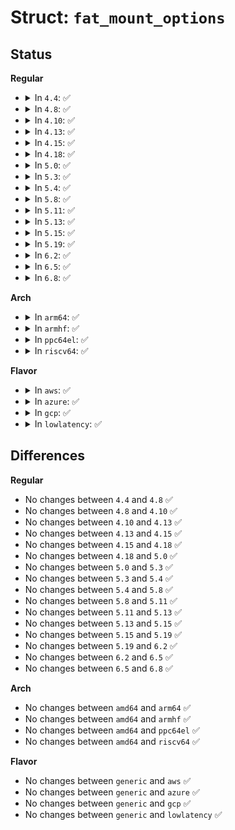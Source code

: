# Struct: <code>fat_mount_options</code>

## Status
<b>Regular</b>
<ul>
<li>
<details>
<summary>In <code>4.4</code>: ✅</summary>

```c
struct fat_mount_options {
    kuid_t fs_uid;
    kgid_t fs_gid;
    short unsigned int fs_fmask;
    short unsigned int fs_dmask;
    short unsigned int codepage;
    int time_offset;
    char *iocharset;
    short unsigned int shortname;
    unsigned char name_check;
    unsigned char errors;
    unsigned char nfs;
    short unsigned int allow_utime;
    unsigned int quiet;
    unsigned int showexec;
    unsigned int sys_immutable;
    unsigned int dotsOK;
    unsigned int isvfat;
    unsigned int utf8;
    unsigned int unicode_xlate;
    unsigned int numtail;
    unsigned int flush;
    unsigned int nocase;
    unsigned int usefree;
    unsigned int tz_set;
    unsigned int rodir;
    unsigned int discard;
    unsigned int dos1xfloppy;
};
```
</details>
</li>
<li>
<details>
<summary>In <code>4.8</code>: ✅</summary>

```c
struct fat_mount_options {
    kuid_t fs_uid;
    kgid_t fs_gid;
    short unsigned int fs_fmask;
    short unsigned int fs_dmask;
    short unsigned int codepage;
    int time_offset;
    char *iocharset;
    short unsigned int shortname;
    unsigned char name_check;
    unsigned char errors;
    unsigned char nfs;
    short unsigned int allow_utime;
    unsigned int quiet;
    unsigned int showexec;
    unsigned int sys_immutable;
    unsigned int dotsOK;
    unsigned int isvfat;
    unsigned int utf8;
    unsigned int unicode_xlate;
    unsigned int numtail;
    unsigned int flush;
    unsigned int nocase;
    unsigned int usefree;
    unsigned int tz_set;
    unsigned int rodir;
    unsigned int discard;
    unsigned int dos1xfloppy;
};
```
</details>
</li>
<li>
<details>
<summary>In <code>4.10</code>: ✅</summary>

```c
struct fat_mount_options {
    kuid_t fs_uid;
    kgid_t fs_gid;
    short unsigned int fs_fmask;
    short unsigned int fs_dmask;
    short unsigned int codepage;
    int time_offset;
    char *iocharset;
    short unsigned int shortname;
    unsigned char name_check;
    unsigned char errors;
    unsigned char nfs;
    short unsigned int allow_utime;
    unsigned int quiet;
    unsigned int showexec;
    unsigned int sys_immutable;
    unsigned int dotsOK;
    unsigned int isvfat;
    unsigned int utf8;
    unsigned int unicode_xlate;
    unsigned int numtail;
    unsigned int flush;
    unsigned int nocase;
    unsigned int usefree;
    unsigned int tz_set;
    unsigned int rodir;
    unsigned int discard;
    unsigned int dos1xfloppy;
};
```
</details>
</li>
<li>
<details>
<summary>In <code>4.13</code>: ✅</summary>

```c
struct fat_mount_options {
    kuid_t fs_uid;
    kgid_t fs_gid;
    short unsigned int fs_fmask;
    short unsigned int fs_dmask;
    short unsigned int codepage;
    int time_offset;
    char *iocharset;
    short unsigned int shortname;
    unsigned char name_check;
    unsigned char errors;
    unsigned char nfs;
    short unsigned int allow_utime;
    unsigned int quiet;
    unsigned int showexec;
    unsigned int sys_immutable;
    unsigned int dotsOK;
    unsigned int isvfat;
    unsigned int utf8;
    unsigned int unicode_xlate;
    unsigned int numtail;
    unsigned int flush;
    unsigned int nocase;
    unsigned int usefree;
    unsigned int tz_set;
    unsigned int rodir;
    unsigned int discard;
    unsigned int dos1xfloppy;
};
```
</details>
</li>
<li>
<details>
<summary>In <code>4.15</code>: ✅</summary>

```c
struct fat_mount_options {
    kuid_t fs_uid;
    kgid_t fs_gid;
    short unsigned int fs_fmask;
    short unsigned int fs_dmask;
    short unsigned int codepage;
    int time_offset;
    char *iocharset;
    short unsigned int shortname;
    unsigned char name_check;
    unsigned char errors;
    unsigned char nfs;
    short unsigned int allow_utime;
    unsigned int quiet;
    unsigned int showexec;
    unsigned int sys_immutable;
    unsigned int dotsOK;
    unsigned int isvfat;
    unsigned int utf8;
    unsigned int unicode_xlate;
    unsigned int numtail;
    unsigned int flush;
    unsigned int nocase;
    unsigned int usefree;
    unsigned int tz_set;
    unsigned int rodir;
    unsigned int discard;
    unsigned int dos1xfloppy;
};
```
</details>
</li>
<li>
<details>
<summary>In <code>4.18</code>: ✅</summary>

```c
struct fat_mount_options {
    kuid_t fs_uid;
    kgid_t fs_gid;
    short unsigned int fs_fmask;
    short unsigned int fs_dmask;
    short unsigned int codepage;
    int time_offset;
    char *iocharset;
    short unsigned int shortname;
    unsigned char name_check;
    unsigned char errors;
    unsigned char nfs;
    short unsigned int allow_utime;
    unsigned int quiet;
    unsigned int showexec;
    unsigned int sys_immutable;
    unsigned int dotsOK;
    unsigned int isvfat;
    unsigned int utf8;
    unsigned int unicode_xlate;
    unsigned int numtail;
    unsigned int flush;
    unsigned int nocase;
    unsigned int usefree;
    unsigned int tz_set;
    unsigned int rodir;
    unsigned int discard;
    unsigned int dos1xfloppy;
};
```
</details>
</li>
<li>
<details>
<summary>In <code>5.0</code>: ✅</summary>

```c
struct fat_mount_options {
    kuid_t fs_uid;
    kgid_t fs_gid;
    short unsigned int fs_fmask;
    short unsigned int fs_dmask;
    short unsigned int codepage;
    int time_offset;
    char *iocharset;
    short unsigned int shortname;
    unsigned char name_check;
    unsigned char errors;
    unsigned char nfs;
    short unsigned int allow_utime;
    unsigned int quiet;
    unsigned int showexec;
    unsigned int sys_immutable;
    unsigned int dotsOK;
    unsigned int isvfat;
    unsigned int utf8;
    unsigned int unicode_xlate;
    unsigned int numtail;
    unsigned int flush;
    unsigned int nocase;
    unsigned int usefree;
    unsigned int tz_set;
    unsigned int rodir;
    unsigned int discard;
    unsigned int dos1xfloppy;
};
```
</details>
</li>
<li>
<details>
<summary>In <code>5.3</code>: ✅</summary>

```c
struct fat_mount_options {
    kuid_t fs_uid;
    kgid_t fs_gid;
    short unsigned int fs_fmask;
    short unsigned int fs_dmask;
    short unsigned int codepage;
    int time_offset;
    char *iocharset;
    short unsigned int shortname;
    unsigned char name_check;
    unsigned char errors;
    unsigned char nfs;
    short unsigned int allow_utime;
    unsigned int quiet;
    unsigned int showexec;
    unsigned int sys_immutable;
    unsigned int dotsOK;
    unsigned int isvfat;
    unsigned int utf8;
    unsigned int unicode_xlate;
    unsigned int numtail;
    unsigned int flush;
    unsigned int nocase;
    unsigned int usefree;
    unsigned int tz_set;
    unsigned int rodir;
    unsigned int discard;
    unsigned int dos1xfloppy;
};
```
</details>
</li>
<li>
<details>
<summary>In <code>5.4</code>: ✅</summary>

```c
struct fat_mount_options {
    kuid_t fs_uid;
    kgid_t fs_gid;
    short unsigned int fs_fmask;
    short unsigned int fs_dmask;
    short unsigned int codepage;
    int time_offset;
    char *iocharset;
    short unsigned int shortname;
    unsigned char name_check;
    unsigned char errors;
    unsigned char nfs;
    short unsigned int allow_utime;
    unsigned int quiet;
    unsigned int showexec;
    unsigned int sys_immutable;
    unsigned int dotsOK;
    unsigned int isvfat;
    unsigned int utf8;
    unsigned int unicode_xlate;
    unsigned int numtail;
    unsigned int flush;
    unsigned int nocase;
    unsigned int usefree;
    unsigned int tz_set;
    unsigned int rodir;
    unsigned int discard;
    unsigned int dos1xfloppy;
};
```
</details>
</li>
<li>
<details>
<summary>In <code>5.8</code>: ✅</summary>

```c
struct fat_mount_options {
    kuid_t fs_uid;
    kgid_t fs_gid;
    short unsigned int fs_fmask;
    short unsigned int fs_dmask;
    short unsigned int codepage;
    int time_offset;
    char *iocharset;
    short unsigned int shortname;
    unsigned char name_check;
    unsigned char errors;
    unsigned char nfs;
    short unsigned int allow_utime;
    unsigned int quiet;
    unsigned int showexec;
    unsigned int sys_immutable;
    unsigned int dotsOK;
    unsigned int isvfat;
    unsigned int utf8;
    unsigned int unicode_xlate;
    unsigned int numtail;
    unsigned int flush;
    unsigned int nocase;
    unsigned int usefree;
    unsigned int tz_set;
    unsigned int rodir;
    unsigned int discard;
    unsigned int dos1xfloppy;
};
```
</details>
</li>
<li>
<details>
<summary>In <code>5.11</code>: ✅</summary>

```c
struct fat_mount_options {
    kuid_t fs_uid;
    kgid_t fs_gid;
    short unsigned int fs_fmask;
    short unsigned int fs_dmask;
    short unsigned int codepage;
    int time_offset;
    char *iocharset;
    short unsigned int shortname;
    unsigned char name_check;
    unsigned char errors;
    unsigned char nfs;
    short unsigned int allow_utime;
    unsigned int quiet;
    unsigned int showexec;
    unsigned int sys_immutable;
    unsigned int dotsOK;
    unsigned int isvfat;
    unsigned int utf8;
    unsigned int unicode_xlate;
    unsigned int numtail;
    unsigned int flush;
    unsigned int nocase;
    unsigned int usefree;
    unsigned int tz_set;
    unsigned int rodir;
    unsigned int discard;
    unsigned int dos1xfloppy;
};
```
</details>
</li>
<li>
<details>
<summary>In <code>5.13</code>: ✅</summary>

```c
struct fat_mount_options {
    kuid_t fs_uid;
    kgid_t fs_gid;
    short unsigned int fs_fmask;
    short unsigned int fs_dmask;
    short unsigned int codepage;
    int time_offset;
    char *iocharset;
    short unsigned int shortname;
    unsigned char name_check;
    unsigned char errors;
    unsigned char nfs;
    short unsigned int allow_utime;
    unsigned int quiet;
    unsigned int showexec;
    unsigned int sys_immutable;
    unsigned int dotsOK;
    unsigned int isvfat;
    unsigned int utf8;
    unsigned int unicode_xlate;
    unsigned int numtail;
    unsigned int flush;
    unsigned int nocase;
    unsigned int usefree;
    unsigned int tz_set;
    unsigned int rodir;
    unsigned int discard;
    unsigned int dos1xfloppy;
};
```
</details>
</li>
<li>
<details>
<summary>In <code>5.15</code>: ✅</summary>

```c
struct fat_mount_options {
    kuid_t fs_uid;
    kgid_t fs_gid;
    short unsigned int fs_fmask;
    short unsigned int fs_dmask;
    short unsigned int codepage;
    int time_offset;
    char *iocharset;
    short unsigned int shortname;
    unsigned char name_check;
    unsigned char errors;
    unsigned char nfs;
    short unsigned int allow_utime;
    unsigned int quiet;
    unsigned int showexec;
    unsigned int sys_immutable;
    unsigned int dotsOK;
    unsigned int isvfat;
    unsigned int utf8;
    unsigned int unicode_xlate;
    unsigned int numtail;
    unsigned int flush;
    unsigned int nocase;
    unsigned int usefree;
    unsigned int tz_set;
    unsigned int rodir;
    unsigned int discard;
    unsigned int dos1xfloppy;
};
```
</details>
</li>
<li>
<details>
<summary>In <code>5.19</code>: ✅</summary>

```c
struct fat_mount_options {
    kuid_t fs_uid;
    kgid_t fs_gid;
    short unsigned int fs_fmask;
    short unsigned int fs_dmask;
    short unsigned int codepage;
    int time_offset;
    char *iocharset;
    short unsigned int shortname;
    unsigned char name_check;
    unsigned char errors;
    unsigned char nfs;
    short unsigned int allow_utime;
    unsigned int quiet;
    unsigned int showexec;
    unsigned int sys_immutable;
    unsigned int dotsOK;
    unsigned int isvfat;
    unsigned int utf8;
    unsigned int unicode_xlate;
    unsigned int numtail;
    unsigned int flush;
    unsigned int nocase;
    unsigned int usefree;
    unsigned int tz_set;
    unsigned int rodir;
    unsigned int discard;
    unsigned int dos1xfloppy;
};
```
</details>
</li>
<li>
<details>
<summary>In <code>6.2</code>: ✅</summary>

```c
struct fat_mount_options {
    kuid_t fs_uid;
    kgid_t fs_gid;
    short unsigned int fs_fmask;
    short unsigned int fs_dmask;
    short unsigned int codepage;
    int time_offset;
    char *iocharset;
    short unsigned int shortname;
    unsigned char name_check;
    unsigned char errors;
    unsigned char nfs;
    short unsigned int allow_utime;
    unsigned int quiet;
    unsigned int showexec;
    unsigned int sys_immutable;
    unsigned int dotsOK;
    unsigned int isvfat;
    unsigned int utf8;
    unsigned int unicode_xlate;
    unsigned int numtail;
    unsigned int flush;
    unsigned int nocase;
    unsigned int usefree;
    unsigned int tz_set;
    unsigned int rodir;
    unsigned int discard;
    unsigned int dos1xfloppy;
};
```
</details>
</li>
<li>
<details>
<summary>In <code>6.5</code>: ✅</summary>

```c
struct fat_mount_options {
    kuid_t fs_uid;
    kgid_t fs_gid;
    short unsigned int fs_fmask;
    short unsigned int fs_dmask;
    short unsigned int codepage;
    int time_offset;
    char *iocharset;
    short unsigned int shortname;
    unsigned char name_check;
    unsigned char errors;
    unsigned char nfs;
    short unsigned int allow_utime;
    unsigned int quiet;
    unsigned int showexec;
    unsigned int sys_immutable;
    unsigned int dotsOK;
    unsigned int isvfat;
    unsigned int utf8;
    unsigned int unicode_xlate;
    unsigned int numtail;
    unsigned int flush;
    unsigned int nocase;
    unsigned int usefree;
    unsigned int tz_set;
    unsigned int rodir;
    unsigned int discard;
    unsigned int dos1xfloppy;
};
```
</details>
</li>
<li>
<details>
<summary>In <code>6.8</code>: ✅</summary>

```c
struct fat_mount_options {
    kuid_t fs_uid;
    kgid_t fs_gid;
    short unsigned int fs_fmask;
    short unsigned int fs_dmask;
    short unsigned int codepage;
    int time_offset;
    char *iocharset;
    short unsigned int shortname;
    unsigned char name_check;
    unsigned char errors;
    unsigned char nfs;
    short unsigned int allow_utime;
    unsigned int quiet;
    unsigned int showexec;
    unsigned int sys_immutable;
    unsigned int dotsOK;
    unsigned int isvfat;
    unsigned int utf8;
    unsigned int unicode_xlate;
    unsigned int numtail;
    unsigned int flush;
    unsigned int nocase;
    unsigned int usefree;
    unsigned int tz_set;
    unsigned int rodir;
    unsigned int discard;
    unsigned int dos1xfloppy;
};
```
</details>
</li>
</ul>
<b>Arch</b>
<ul>
<li>
<details>
<summary>In <code>arm64</code>: ✅</summary>

```c
struct fat_mount_options {
    kuid_t fs_uid;
    kgid_t fs_gid;
    short unsigned int fs_fmask;
    short unsigned int fs_dmask;
    short unsigned int codepage;
    int time_offset;
    char *iocharset;
    short unsigned int shortname;
    unsigned char name_check;
    unsigned char errors;
    unsigned char nfs;
    short unsigned int allow_utime;
    unsigned int quiet;
    unsigned int showexec;
    unsigned int sys_immutable;
    unsigned int dotsOK;
    unsigned int isvfat;
    unsigned int utf8;
    unsigned int unicode_xlate;
    unsigned int numtail;
    unsigned int flush;
    unsigned int nocase;
    unsigned int usefree;
    unsigned int tz_set;
    unsigned int rodir;
    unsigned int discard;
    unsigned int dos1xfloppy;
};
```
</details>
</li>
<li>
<details>
<summary>In <code>armhf</code>: ✅</summary>

```c
struct fat_mount_options {
    kuid_t fs_uid;
    kgid_t fs_gid;
    short unsigned int fs_fmask;
    short unsigned int fs_dmask;
    short unsigned int codepage;
    int time_offset;
    char *iocharset;
    short unsigned int shortname;
    unsigned char name_check;
    unsigned char errors;
    unsigned char nfs;
    short unsigned int allow_utime;
    unsigned int quiet;
    unsigned int showexec;
    unsigned int sys_immutable;
    unsigned int dotsOK;
    unsigned int isvfat;
    unsigned int utf8;
    unsigned int unicode_xlate;
    unsigned int numtail;
    unsigned int flush;
    unsigned int nocase;
    unsigned int usefree;
    unsigned int tz_set;
    unsigned int rodir;
    unsigned int discard;
    unsigned int dos1xfloppy;
};
```
</details>
</li>
<li>
<details>
<summary>In <code>ppc64el</code>: ✅</summary>

```c
struct fat_mount_options {
    kuid_t fs_uid;
    kgid_t fs_gid;
    short unsigned int fs_fmask;
    short unsigned int fs_dmask;
    short unsigned int codepage;
    int time_offset;
    char *iocharset;
    short unsigned int shortname;
    unsigned char name_check;
    unsigned char errors;
    unsigned char nfs;
    short unsigned int allow_utime;
    unsigned int quiet;
    unsigned int showexec;
    unsigned int sys_immutable;
    unsigned int dotsOK;
    unsigned int isvfat;
    unsigned int utf8;
    unsigned int unicode_xlate;
    unsigned int numtail;
    unsigned int flush;
    unsigned int nocase;
    unsigned int usefree;
    unsigned int tz_set;
    unsigned int rodir;
    unsigned int discard;
    unsigned int dos1xfloppy;
};
```
</details>
</li>
<li>
<details>
<summary>In <code>riscv64</code>: ✅</summary>

```c
struct fat_mount_options {
    kuid_t fs_uid;
    kgid_t fs_gid;
    short unsigned int fs_fmask;
    short unsigned int fs_dmask;
    short unsigned int codepage;
    int time_offset;
    char *iocharset;
    short unsigned int shortname;
    unsigned char name_check;
    unsigned char errors;
    unsigned char nfs;
    short unsigned int allow_utime;
    unsigned int quiet;
    unsigned int showexec;
    unsigned int sys_immutable;
    unsigned int dotsOK;
    unsigned int isvfat;
    unsigned int utf8;
    unsigned int unicode_xlate;
    unsigned int numtail;
    unsigned int flush;
    unsigned int nocase;
    unsigned int usefree;
    unsigned int tz_set;
    unsigned int rodir;
    unsigned int discard;
    unsigned int dos1xfloppy;
};
```
</details>
</li>
</ul>
<b>Flavor</b>
<ul>
<li>
<details>
<summary>In <code>aws</code>: ✅</summary>

```c
struct fat_mount_options {
    kuid_t fs_uid;
    kgid_t fs_gid;
    short unsigned int fs_fmask;
    short unsigned int fs_dmask;
    short unsigned int codepage;
    int time_offset;
    char *iocharset;
    short unsigned int shortname;
    unsigned char name_check;
    unsigned char errors;
    unsigned char nfs;
    short unsigned int allow_utime;
    unsigned int quiet;
    unsigned int showexec;
    unsigned int sys_immutable;
    unsigned int dotsOK;
    unsigned int isvfat;
    unsigned int utf8;
    unsigned int unicode_xlate;
    unsigned int numtail;
    unsigned int flush;
    unsigned int nocase;
    unsigned int usefree;
    unsigned int tz_set;
    unsigned int rodir;
    unsigned int discard;
    unsigned int dos1xfloppy;
};
```
</details>
</li>
<li>
<details>
<summary>In <code>azure</code>: ✅</summary>

```c
struct fat_mount_options {
    kuid_t fs_uid;
    kgid_t fs_gid;
    short unsigned int fs_fmask;
    short unsigned int fs_dmask;
    short unsigned int codepage;
    int time_offset;
    char *iocharset;
    short unsigned int shortname;
    unsigned char name_check;
    unsigned char errors;
    unsigned char nfs;
    short unsigned int allow_utime;
    unsigned int quiet;
    unsigned int showexec;
    unsigned int sys_immutable;
    unsigned int dotsOK;
    unsigned int isvfat;
    unsigned int utf8;
    unsigned int unicode_xlate;
    unsigned int numtail;
    unsigned int flush;
    unsigned int nocase;
    unsigned int usefree;
    unsigned int tz_set;
    unsigned int rodir;
    unsigned int discard;
    unsigned int dos1xfloppy;
};
```
</details>
</li>
<li>
<details>
<summary>In <code>gcp</code>: ✅</summary>

```c
struct fat_mount_options {
    kuid_t fs_uid;
    kgid_t fs_gid;
    short unsigned int fs_fmask;
    short unsigned int fs_dmask;
    short unsigned int codepage;
    int time_offset;
    char *iocharset;
    short unsigned int shortname;
    unsigned char name_check;
    unsigned char errors;
    unsigned char nfs;
    short unsigned int allow_utime;
    unsigned int quiet;
    unsigned int showexec;
    unsigned int sys_immutable;
    unsigned int dotsOK;
    unsigned int isvfat;
    unsigned int utf8;
    unsigned int unicode_xlate;
    unsigned int numtail;
    unsigned int flush;
    unsigned int nocase;
    unsigned int usefree;
    unsigned int tz_set;
    unsigned int rodir;
    unsigned int discard;
    unsigned int dos1xfloppy;
};
```
</details>
</li>
<li>
<details>
<summary>In <code>lowlatency</code>: ✅</summary>

```c
struct fat_mount_options {
    kuid_t fs_uid;
    kgid_t fs_gid;
    short unsigned int fs_fmask;
    short unsigned int fs_dmask;
    short unsigned int codepage;
    int time_offset;
    char *iocharset;
    short unsigned int shortname;
    unsigned char name_check;
    unsigned char errors;
    unsigned char nfs;
    short unsigned int allow_utime;
    unsigned int quiet;
    unsigned int showexec;
    unsigned int sys_immutable;
    unsigned int dotsOK;
    unsigned int isvfat;
    unsigned int utf8;
    unsigned int unicode_xlate;
    unsigned int numtail;
    unsigned int flush;
    unsigned int nocase;
    unsigned int usefree;
    unsigned int tz_set;
    unsigned int rodir;
    unsigned int discard;
    unsigned int dos1xfloppy;
};
```
</details>
</li>
</ul>

## Differences
<b>Regular</b>
<ul>
<li>
No changes between <code>4.4</code> and <code>4.8</code> ✅
</li>
<li>
No changes between <code>4.8</code> and <code>4.10</code> ✅
</li>
<li>
No changes between <code>4.10</code> and <code>4.13</code> ✅
</li>
<li>
No changes between <code>4.13</code> and <code>4.15</code> ✅
</li>
<li>
No changes between <code>4.15</code> and <code>4.18</code> ✅
</li>
<li>
No changes between <code>4.18</code> and <code>5.0</code> ✅
</li>
<li>
No changes between <code>5.0</code> and <code>5.3</code> ✅
</li>
<li>
No changes between <code>5.3</code> and <code>5.4</code> ✅
</li>
<li>
No changes between <code>5.4</code> and <code>5.8</code> ✅
</li>
<li>
No changes between <code>5.8</code> and <code>5.11</code> ✅
</li>
<li>
No changes between <code>5.11</code> and <code>5.13</code> ✅
</li>
<li>
No changes between <code>5.13</code> and <code>5.15</code> ✅
</li>
<li>
No changes between <code>5.15</code> and <code>5.19</code> ✅
</li>
<li>
No changes between <code>5.19</code> and <code>6.2</code> ✅
</li>
<li>
No changes between <code>6.2</code> and <code>6.5</code> ✅
</li>
<li>
No changes between <code>6.5</code> and <code>6.8</code> ✅
</li>
</ul>
<b>Arch</b>
<ul>
<li>
No changes between <code>amd64</code> and <code>arm64</code> ✅
</li>
<li>
No changes between <code>amd64</code> and <code>armhf</code> ✅
</li>
<li>
No changes between <code>amd64</code> and <code>ppc64el</code> ✅
</li>
<li>
No changes between <code>amd64</code> and <code>riscv64</code> ✅
</li>
</ul>
<b>Flavor</b>
<ul>
<li>
No changes between <code>generic</code> and <code>aws</code> ✅
</li>
<li>
No changes between <code>generic</code> and <code>azure</code> ✅
</li>
<li>
No changes between <code>generic</code> and <code>gcp</code> ✅
</li>
<li>
No changes between <code>generic</code> and <code>lowlatency</code> ✅
</li>
</ul>
